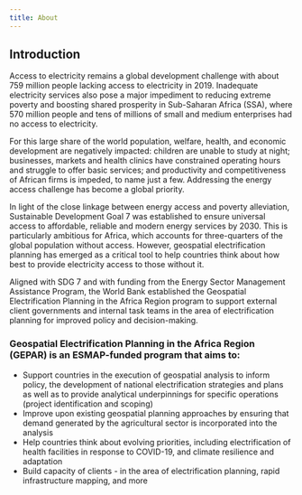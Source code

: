 ```yaml
---
title: About
---
```

## Introduction

Access to electricity remains a global development challenge with about 759 million people lacking access to electricity in 2019. Inadequate electricity services also pose a major impediment to reducing extreme poverty and boosting shared prosperity in Sub-Saharan Africa (SSA), where 570 million people and tens of millions of small and medium enterprises had no access to electricity.

For this large share of the world population, welfare, health, and economic development are negatively impacted: children are unable to study at night; businesses, markets and health clinics have constrained operating hours and struggle to offer basic services; and productivity and competitiveness of African firms is impeded, to name just a few. Addressing the energy access challenge has become a global priority.

In light of the close linkage between energy access and poverty alleviation, Sustainable Development Goal 7 was established to ensure universal access to affordable, reliable and modern energy services by 2030. This is particularly ambitious for Africa, which accounts for three-quarters of the global population without access. However, geospatial electrification planning has emerged as a critical tool to help countries think about how best to provide electricity access to those without it.

Aligned with SDG 7 and with funding from the Energy Sector Management Assistance Program, the World Bank established the Geospatial Electrification Planning in the Africa Region program to support external client governments and internal task teams in the area of electrification planning for improved policy and decision-making.

### Geospatial Electrification Planning in the Africa Region (GEPAR) is an ESMAP-funded program that aims to:

- Support countries in the execution of geospatial analysis to inform policy, the development of national electrification strategies and plans as well as to provide analytical underpinnings for specific operations (project identification and scoping)
- Improve upon existing geospatial planning approaches by ensuring that demand generated by the agricultural sector is incorporated into the analysis
- Help countries think about evolving priorities, including electrification of health facilities in response to COVID-19, and climate resilience and adaptation
- Build capacity of clients - in the area of electrification planning, rapid infrastructure mapping, and more
